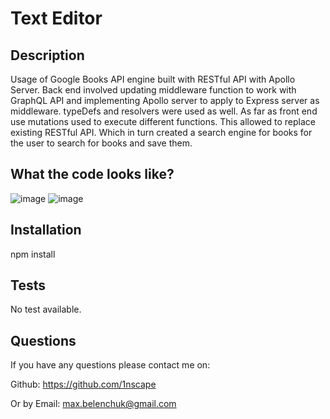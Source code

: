 # Text Editor

## Description

Usage of Google Books API engine built with RESTful API with Apollo Server. Back end involved updating middleware function to work with GraphQL API and implementing Apollo server to apply to Express server as middleware. typeDefs and resolvers were used as well. As far as front end use mutations used to execute different functions. 
This allowed to replace existing RESTful API. Which in turn created a search engine for books for the user to search for books and save them.



## What the code looks like? 
![image](https://user-images.githubusercontent.com/115809175/232261050-2f67c146-22b4-4f9d-b8ae-b815df5be937.png)
![image](https://user-images.githubusercontent.com/115809175/232261062-5b58765d-c9b4-4367-8cbd-ed6d58b00be6.png)




## Installation

npm install

## Tests

No test available.


## Questions

If you have any questions please contact me on: 

Github: https://github.com/1nscape

Or by Email: max.belenchuk@gmail.com
